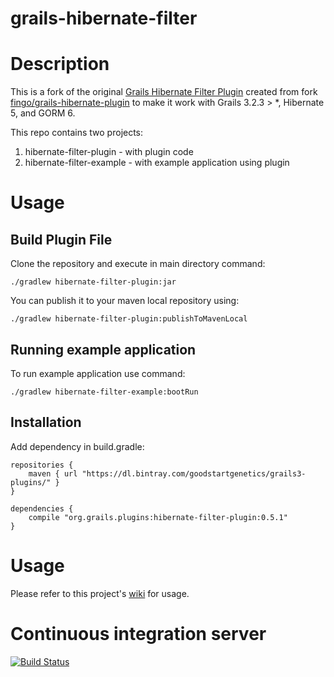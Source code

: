 grails-hibernate-filter
=======================

# Description
This is a fork of the original [Grails Hibernate Filter Plugin](http://grails.org/plugin/hibernate-filter) 
created from fork [fingo/grails-hibernate-plugin](https://github.com/fingo/grails-hibernate-filter) 
to make it work with Grails 3.2.3 > *, Hibernate 5, and GORM 6.

This repo contains two projects:
  
1.  hibernate-filter-plugin - with plugin code
1.  hibernate-filter-example - with example application using plugin 

# Usage

## Build Plugin File

Clone the repository and execute in main directory command:

    ./gradlew hibernate-filter-plugin:jar
    
You can publish it to your maven local repository using:

    ./gradlew hibernate-filter-plugin:publishToMavenLocal
    
## Running example application

To run example application use command:

    ./gradlew hibernate-filter-example:bootRun
    
## Installation

Add dependency in build.gradle:

    repositories {
        maven { url "https://dl.bintray.com/goodstartgenetics/grails3-plugins/" }
    }
    
    dependencies {
        compile "org.grails.plugins:hibernate-filter-plugin:0.5.1"
    }

# Usage

Please refer to this project's [wiki](https://github.com/alexkramer/grails-hibernate-filter/wiki) for usage.

# Continuous integration server
[![Build Status](https://travis-ci.org/alexkramer/grails-hibernate-filter.svg?branch=master)](https://travis-ci.org/alexkramer/grails-hibernate-filter)

